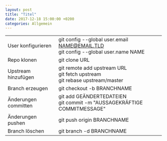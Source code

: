 ```yaml
---
layout: post
title: "Titel"
date: 2017-12-18 15:00:00 +0200
categories: Allgemein
---
```

|        |        |
|--------|--------|
|User konfigurieren|git config --global user.email NAME@EMAIL.TLD</br>git config --global user.name NAME|
|Repo klonen|git clone URL|
|Upstream hinzufügen|git remote add upstream URL</br>git fetch upstream</br>git rebase upstream/master|
|Branch erzeugen|git checkout -b BRANCHNAME|
|Änderungen committen|git add GEÄNDERTEDATEIEN</br>git commit -m "AUSSAGEKRÄFTIGE COMMITMESSAGE"|
|Änderungen pushen|git push origin BRANCHNAME|
|Branch löschen|git branch -d BRANCHNAME|
